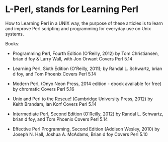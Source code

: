 # L-Perl, stands for Learning Perl

How to Learning Perl in a UNIX way, the purpose of these articles is to
learn and improve Perl scripting and programming for everyday use on Unix 
systems.

Books:
- Programming Perl, Fourth Edition (O'Reilly, 2012)
  by Tom Christiansen, brian d foy & Larry Wall, with Jon Orwant
  Covers Perl 5.14
  
- Learning Perl, Sixth Edition (O'Reilly, 2011);
  by Randal L. Schwartz, brian d foy, and Tom Phoenix
  Covers Perl 5.14

- Modern Perl, (Onyx Neon Press, 2014 edition - ebook available for free)
  by chromatic 
  Covers Perl 5.16

- Unix and Perl to the Rescue! (Cambridge University Press, 2012)
  by Keith Brandam, Ian Korf
  Covers Perl 5.14

- Intermediate Perl, Second Edition (O'Reilly, 2012)
  by Randal L. Schwartz, brian d foy, and Tom Phoenix
  Covers Perl 5.14

- Effective Perl Programming, Second Edition (Addison Wesley, 2010)
  by Joseph N. Hall, Joshua A. McAdams, Brian d foy
  Covers Perl 5.10
